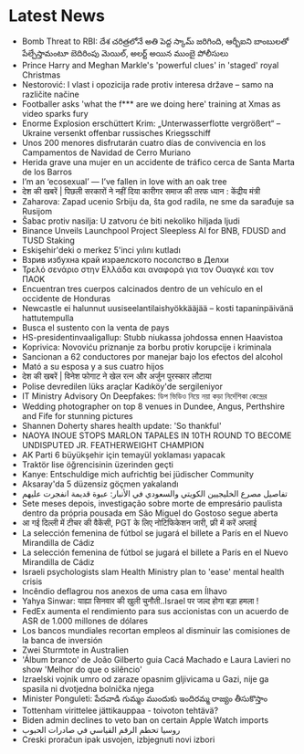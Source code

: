 # Latest News
-  Bomb Threat to RBI: దేశ చరిత్రలోనే అతి పెద్ద స్కామ్ జరిగింది, ఆర్బీఐని బాంబులతో పేల్చేస్తామంటూ బెదిరింపు మెయిల్, అలర్ట్ అయిన ముంబై పోలీసులు
-  Prince Harry and Meghan Markle's 'powerful clues' in 'staged' royal Christmas
-  Nestorović: I vlast i opozicija rade protiv interesa države – samo na različite načine
-  Footballer asks 'what the f*** are we doing here' training at Xmas as video sparks fury
-  Enorme Explosion erschüttert Krim: „Unterwasserflotte vergrößert“ – Ukraine versenkt offenbar russisches Kriegsschiff
-  Unos 200 menores disfrutarán cuatro días de convivencia en los Campamentos de Navidad de Cerro Muriano
-  Herida grave una mujer en un accidente de tráfico cerca de Santa Marta de los Barros
-  I’m an ‘ecosexual’ — I’ve fallen in love with an oak tree
-  देश की खबरें | पिछली सरकारों ने नहीं दिया कारीगर समाज की तरफ ध्यान : केंद्रीय मंत्री
-  Zaharova: Zapad ucenio Srbiju da, šta god radila, ne sme da sarađuje sa Rusijom
-  Šabac protiv nasilja: U zatvoru će biti nekoliko hiljada ljudi
-  Binance Unveils Launchpool Project Sleepless AI for BNB, FDUSD and TUSD Staking
-  Eskişehir'deki o merkez 5'inci yılını kutladı
-  Взрив избухна край израелското посолство в Делхи
-  Τρελό σενάριο στην Ελλάδα και αναφορά για τον Ουαγκέ και τον ΠΑΟΚ
-  Encuentran tres cuerpos calcinados dentro de un vehículo en el occidente de Honduras
-  Newcastle ei halunnut uusiseelantilaishyökkääjää – kosti tapaninpäivänä hattutempulla
-  Busca el sustento con la venta de pays
-  HS-presidentinvaaligallup: Stubb niukassa johdossa ennen Haavistoa
-  Koprivica: Novoviću priznanje za borbu protiv korupcije i kriminala
-  Sancionan a 62 conductores por manejar bajo los efectos del alcohol
-  Mató a su esposa y a sus cuatro hijos
-  देश की खबरें | विनेश फोगाट ने खेल रत्न और अर्जुन पुरस्कार लौटाया
-  Polise devredilen lüks araçlar Kadıköy'de sergileniyor
-  IT Ministry Advisory On Deepfakes: ডিপ ভিডিও নিয়ে নয়া কড়া নির্দেশিকা কেন্দ্রের
-  Wedding photographer on top 8 venues in Dundee, Angus, Perthshire and Fife for stunning pictures
-  Shannen Doherty shares health update: 'So thankful'
-  NAOYA INOUE STOPS MARLON TAPALES IN 10TH ROUND TO BECOME UNDISPUTED JR. FEATHERWEIGHT CHAMPION
-  AK Parti 6 büyükşehir için temayül yoklaması yapacak
-  Traktör lise öğrencisinin üzerinden geçti
-  Kanye: Entschuldige mich aufrichtig bei jüdischer Community
-  Aksaray'da 5 düzensiz göçmen yakalandı
-  تفاصيل مصرع الخليجيين الكويتي والسعودي في الأنبار: عبوة قديمة انفجرت عليهم
-  Sete meses depois, investigação sobre morte de empresário paulista dentro da própria pousada em São Miguel do Gostoso segue aberta
-  आ गई दिल्ली में टीचर की वैकेंसी, PGT के लिए नोटिफिकेशन जारी, फ्री में करें अप्लाई
-  La selección femenina de fútbol se jugará el billete a París en el Nuevo Mirandilla de Cádiz
-  La selección femenina de fútbol se jugará el billete a París en el Nuevo Mirandilla de Cádiz
-  Israeli psychologists slam Health Ministry plan to 'ease' mental health crisis
-  Incêndio deflagrou nos anexos de uma casa em Ílhavo
-  Yahya Sinwar: याह्या सिनवार की खुली चुनौती..Israel पर जल्द होगा बड़ा हमला !
-  FedEx aumenta el rendimiento para sus accionistas con un acuerdo de ASR de 1.000 millones de dólares
-  Los bancos mundiales recortan empleos al disminuir las comisiones de la banca de inversión
-  Zwei Sturmtote in Australien
-  'Álbum branco' de João Gilberto guia Cacá Machado e Laura Lavieri no show 'Melhor do que o silêncio'
-  Izraelski vojnik umro od zaraze opasnim gljivicama u Gazi, nije ga spasila ni dvotjedna bolnička njega
-  Minister Ponguleti: పేదవాడి గుమ్మం ముందుకు ఇందిరమ్మ రాజ్యం తీసుకొస్తాం
-  Tottenham virittelee jättikauppaa - toivoton tehtävä?
-  Biden admin declines to veto ban on certain Apple Watch imports
-  روسيا تحطم الرقم القياسي في صادرات الحبوب
-  Creski proračun ipak usvojen, izbjegnuti novi izbori
